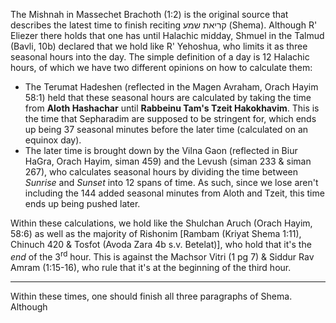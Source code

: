 The Mishnah in Massechet Brachoth (1:2) is the original source that describes the latest time to finish reciting קריאת שמע (Shema). Although R' Eliezer there holds that one has until Halachic midday, Shmuel in the Talmud (Bavli, 10b) declared that we hold like R' Yehoshua, who limits it as three seasonal hours into the day. The simple definition of a day is 12 Halachic hours, of which we have two different opinions on how to calculate them:

- The Terumat Hadeshen (reflected in the Magen Avraham, Orach Hayim 58:1) held that these seasonal hours are calculated by taking the time from **Aloth Hashachar** until **Rabbeinu Tam's Tzeit Hakokhavim**. This is the time that Sepharadim are supposed to be stringent for, which ends up being 37 seasonal minutes before the later time (calculated on an equinox day).
- The later time is brought down by the Vilna Gaon (reflected in Biur HaGra, Orach Hayim, siman 459) and the Levush (siman 233 & siman 267), who calculates seasonal hours by dividing the time between *Sunrise* and *Sunset* into 12 spans of time. As such, since we lose aren't including the 144 added seasonal minutes from Aloth and Tzeit, this time ends up being pushed later.

Within these calculations, we hold like the Shulchan Aruch (Orach Hayim, 58:6) as well as the majority of Rishonim [Rambam (Kriyat Shema 1:11), Chinuch 420 & Tosfot (Avoda Zara 4b s.v. Betelat)], who hold that it's the _end_ of the 3<sup>rd</sup> hour. This is against the Machsor Vitri (1 pg 7) & Siddur Rav Amram (1:15-16), who rule that it's at the beginning of the third hour.

---

Within these times, one should finish all three paragraphs of Shema. Although 
